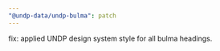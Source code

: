 ```yaml
---
"@undp-data/undp-bulma": patch
---
```


fix: applied UNDP design system style for all bulma headings.
